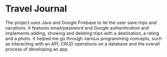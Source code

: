 # Travel Journal
The project uses Java and Google Firebase to let the user save trips and vacations. 
It features email/password and Google authentication and implements adding, showing and deleting trips with a destination, a rating and a photo.
It helped me go through various programming concepts, such as interacting with an API, CRUD operations on a database and the overall process of developing an app. 
